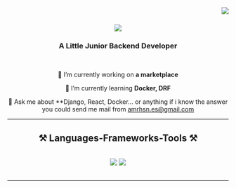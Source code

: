 <img align="right" src="https://visitor-badge.laobi.icu/badge?page_id=AmrhsnEs.AmrhsnEs" />

<h1 align="center">
    <img src="https://readme-typing-svg.herokuapp.com/?font=Righteous&size=35&center=true&vCenter=true&width=500&height=70&duration=4000&lines=Hi+There!+👋;+I'm+Amirhossein+Esmaeili!;" />
</h1>

<h3 align="center">A Little Junior Backend Developer</h3>

<br/>

<div align="center">
 
 🔭 I’m currently working on **a marketplace**
 
 🌱 I’m currently learning **Docker, DRF**

💬 Ask me about **Django, React, Docker... or anything if i know the answer you could send me mail from <amrhsn.es@gmail.com>

 <hr/>
 
<h2 align="center">⚒️ Languages-Frameworks-Tools ⚒️</h2>
<br/>
<div align="center">
    <img src="https://skillicons.dev/icons?i=react,bootstrap,mongodb,html,css,vscode,github,git,docker,linux" />
    <img src="https://skillicons.dev/icons?i=django,python,javascript,mongodb,mysql,flask,postgres" /><br>
</div>

<br/>
<hr/>

<br/>
